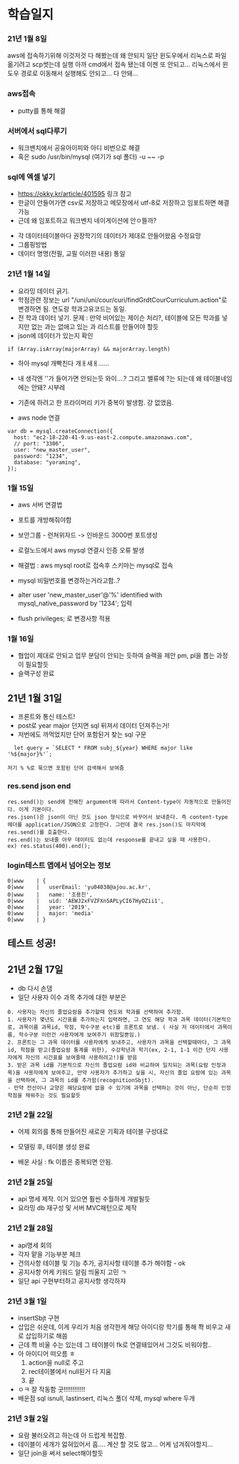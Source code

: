 # 학습일지

### 21년 1월 8일

aws에 접속하기위해 이것저것 다 해봤는데 왜 안되지
일단 윈도우에서 리눅스로 파일 옮기려고 scp썻는데 실행
아까 cmd에서 접속 됐는데 이젠 또 안되고...
리눅스에서 윈도우 경로로 이동해서 실행해도 안되고...
다 안돼...

### aws접속

- putty를 통해 해결

### 서버에서 sql다루기

- 워크밴치에서 공유아이피와 아디 비번으로 해결
- 혹은 sudo /usr/bin/mysql (여기가 sql 폴더) -u ~~ -p

### sql에 엑셀 넣기

- https://okky.kr/article/401595 링크 참고
- 한글이 안들어가면 csv로 저장하고 메모장에서 utf-8로 저장하고 임포트하면 해결가능
- 근데 왜 임포트하고 워크벤치 네이게이션에 안ㅇ뜰까?

* 각 데이터테이블마다 권장학기의 데이터가 제대로 안들어왔음 수정요망
* 그룹핑방법
* 데이터 명명(전필, 교필 이러한 내용) 통일

### 21년 1월 14일

- 요라밍 데이터 긁기.
- 학점관련 정보는 url "/uni/uni/cour/curi/findGrdtCourCurriculum.action"로 변경하면 됨. 연도랑 학과고유코드는 동일.
- 전 학과 데이터 넣기. 문제 : 만약 비어있는 제이슨 처리?, 테이블에 모든 학과를 넣지만 없는 과는 없애고 있는 과 리스트를 만들어야 할듯
- json에 데이터가 있는지 확인

```
if (Array.isArray(majorArray) && majorArray.length)
```

- 하아 mysql 개빡친다 개ㅐ새ㅐ......
- 내 생각엔 ''가 들어가면 안되는듯 와이....? 그리고 밸류에 ?는 되는데 왜 테이블네임에는 안돼? 시부레
- 기존에 하려고 한 프라이머리 키가 중복이 발생함. 걍 없앴음.

- aws node 연결

```
var db = mysql.createConnection({
  host: "ec2-18-220-41-9.us-east-2.compute.amazonaws.com",
  // port: "3306",
  user: "new_master_user",
  password: "1234",
  database: "yoraming",
});
```

### 1월 15일

- aws 서버 연결법
- 포트를 개방해줘야함
- 보안그룹 - 런쳐위자드 -> 인바운드 3000번 포트생성

- 로컬노드에서 aws mysql 연결시 인증 오류 발생
- 해결법 : aws mysql root로 접속후 스키마는 mysql로 접속
- mysql 비밀번호를 변경하는거라고함..?
- alter user 'new_master_user'@'%' identified with mysql_native_password by '1234'; 입력
- flush privileges; 로 변경사항 적용

### 1월 16일

- 협업이 제대로 안되고 업무 분담이 안되는 듯하여 슬랙을 제안 pm, pl을 뽑는 과정이 필요할듯
- 슬랙구성 완료

## 21년 1월 31일

- 프론트와 통신 테스트!
- post로 year major 던지면 sql 뒤져서 데이터 던져주는거!
- 저번에도 까먹었지만 단어 포함된거 찾는 sql 구문

```
  let query = `SELECT * FROM subj_${year} WHERE major like '%${major}%'`;

저기 % %로 묶으면 포함된 단어 검색해서 보여줌
```

### res.send json end

```
res.send()는 send에 전해진 argument에 따라서 Content-type이 자동적으로 만들어진다. 이게 기본이다.
res.json()은 json이 아닌 것도 json 형식으로 바꾸어서 보내준다. 즉 content-type 헤더를 application/JSON으로 고정한다. 그런데 결국 res.json()도 마지막에 res.send()를 호출한다.
res.end()는 보내줄 아무 데이터도 없는데 response를 끝내고 싶을 때 사용한다.
ex) res.status(400).end();
```

### login테스트 앱에서 넘어오는 정보

```
0|www    | {
0|www    |   userEmail: 'yu04038@ajou.ac.kr',
0|www    |   name: '조용진',
0|www    |   uid: 'AEWJ2xFVZFXn5APLyCI67HyOZii1',
0|www    |   year: '2019',
0|www    |   major: 'media'
0|www    | }
```

## 테스트 성공!

## 21년 2월 17일

- db 다시 손댐
- 일단 사용자 이수 과목 추가에 대한 부분은

```
0. 사용자는 자신의 졸업요람을 추가할때 연도와 학과를 선택하여 추가함.
1. 사용자가 몇년도 시간표를 추가하는지 입력하면, 그 연도 해당 학과 과목 데이터(기본적으로, 과목이름 과목id, 학점, 학수구분 etc)를 프론트로 보냄. ( 사실 저 데이터에서 과목이름, 학수구분 이런건 사용자에게 보여주기 위함일뿐임.)
2. 프론트는 그 과목 데이터를 사용자에게 보내주고, 사용자가 과목을 선택할때마다, 그 과목id, 학점을 받고(졸업요람 통계를 위한), 수강학년과 학기(ex, 2-1, 1-1 이건 단지 사용자에게 자신의 시간표를 보여줄때 사용하려고!)를 받음
3. 받은 과목 id를 기본적으로 자신의 졸업요람 id와 비교하여 일치되는 과목(요람 인정과목)을 사용자에게 보여주고, 만약 사용자가 추가하고 싶을 시, 자신의 졸업 요람에 있는 과목을 선택하여, 그 과목의 id를 추가함(recognitionSbjt).
- 만약 전선이나 교양은 해당요람에 없을 수 있기에 과목을 선택하는 것이 아닌, 단순히 인정 학점을 채워주는 것도 필요할듯
```

### 21년 2월 22일

- 어제 회의를 통해 만들어진 새로운 기획과 테이블 구성대로
- 모델링 후, 테이블 생성 완료

- 배운 사실 : fk 이름은 중복되면 안됨.

### 21년 2월 25일

- api 명세 제작. 이거 있으면 훨씬 수월하게 개발될듯
- 요라밍 db 재구성 및 서버 MVC패턴으로 제작

### 21년 2월 28일

- api명세 회의
- 각자 맡을 기능부분 체크
- 건의사항 테이블 및 기능 추가, 공지사항 테이블 추가 해야함 - ok
- 공지사항 어케 키워드 알림 띄울지 고민 ㄱ
- 일단 api 구현부터하고 공지사항 생각하쟈

### 21년 3월 1일

- insertSbjt 구현
- 삽입은 쉬운데, 이게 우리가 처음 생각한게 해당 아이디랑 학기를 통해 쫙 비우고 새로 삽입하기로 해씀
- 근데 쫙 비울 수는 있는데 그 테이블이 fk로 연결돼있어서 그것도 비워야함..
- 아 아이디어 떠오름 ㅎ
  1. action을 null로 주고
  2. rec테이블에서 null된거 다 지움
  3. 끝
- ㅇㅋ 잘 작동함 굿!!!!!!!!!!!!
- 배운점 sql isnull, lastinsert, 리눅스 폴더 삭제, mysql where 두개

### 21년 3월 2일

- 요람 불러오려고 하는데 아 드럽게 복잡함.
- 테이블이 세개가 엃혀있어서 흠.... 계산 할 것도 많고... 어케 넘겨줘야할지...
- 일단 join을 써서 select해야할듯
